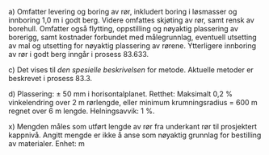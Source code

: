 a) Omfatter levering og boring av rør, inkludert boring i løsmasser og innboring 1,0 m i godt berg. Videre omfattes skjøting av rør, samt rensk av borehull.
Omfatter også flytting, oppstilling og nøyaktig plassering av borerigg, samt kostnader forbundet med målegrunnlag, eventuell utsetting av mal og utsetting for nøyaktig plassering av rørene.
Ytterligere innboring av rør i godt berg inngår i prosess 83.633.

c) Det vises til *den spesielle beskrivelsen* for metode. Aktuelle metoder er beskrevet i prosess 83.3.

d) Plassering: ± 50 mm i horisontalplanet.
Retthet: Maksimalt 0,2 % vinkelendring over 2 m rørlengde, eller minimum krumningsradius = 600 m regnet over 6 m lengde.
Helningsavvik: 1 %.

x) Mengden måles som utført lengde av rør fra underkant rør til prosjektert kappnivå. Angitt mengde er ikke å anse som nøyaktig grunnlag for bestilling av materialer. Enhet: m

